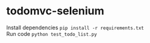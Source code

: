 # todomvc-selenium
Install dependencies
`pip install -r requirements.txt`
<br>
Run code 
`python test_todo_list.py`
